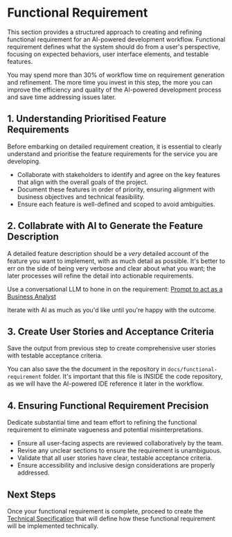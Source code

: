 # Functional Requirement

This section provides a structured approach to creating and refining functional requirement for an AI-powered development workflow. Functional requirement defines what the system should do from a user's perspective, focusing on expected behaviors, user interface elements, and testable features.

You may spend more than 30% of workflow time on requirement generation and refinement. The more time you invest in this step, the more you can improve the efficiency and quality of the AI-powered development process and save time addressing issues later.

## 1. Understanding Prioritised Feature Requirements

Before embarking on detailed requirement creation, it is essential to clearly understand and prioritise the feature requirements for the service you are developing.

- Collaborate with stakeholders to identify and agree on the key features that align with the overall goals of the project.
- Document these features in order of priority, ensuring alignment with business objectives and technical feasibility.
- Ensure each feature is well-defined and scoped to avoid ambiguities.

## 2. Collabrate with AI to Generate the Feature Description

A detailed feature description should be a *very* detailed account of the feature you want to implement, with as much detail as possible. It's better to err on the side of being very verbose and clear about what you want; the later processes will refine the detail into actionable requirements.

Use a conversational LLM to hone in on the requirement:
[Prompt to act as a Business Analyst](../prompt-library/product/prompt-business-analyst.md)

Iterate with AI as much as you'd like until you're happy with the outcome.

## 3. Create User Stories and Acceptance Criteria

Save the output from previous step to create comprehensive user stories with testable acceptance criteria.

You can also save the the document in the repository in `docs/functional-requirement` folder. It's important that this file is INSIDE the code repository, as we will have the AI-powered IDE reference it later in the workflow.

## 4. Ensuring Functional Requirement Precision

Dedicate substantial time and team effort to refining the functional requirement to eliminate vagueness and potential misinterpretations.

- Ensure all user-facing aspects are reviewed collaboratively by the team.
- Revise any unclear sections to ensure the requirement is unambiguous.
- Validate that all user stories have clear, testable acceptance criteria.
- Ensure accessibility and inclusive design considerations are properly addressed.

## Next Steps

Once your functional requirement is complete, proceed to create the [Technical Specification](workflow-technical-specification.md) that will define how these functional requirement will be implemented technically. 